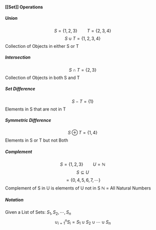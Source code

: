 #### [[Set]] Operations
##### Union
$$ S = \{1,2,3\}\qquad T = \{2,3,4\} $$
$$ S\cup T = \{1,2,3,4\} $$
Collection of Objects in either S or T

##### Intersection
$$ S\cap T = \{2,3\} $$
Collection of Objects in both S and T

##### Set Difference
$$ S-T = \{1\} $$
Elements in S that are not in T

##### Symmetric Difference
$$ S\oplus T = \{1,4\} $$
Elements in S or T but not Both

##### Complement
$$ S = \{1,2,3\}\qquad U = \mathbb N $$
$$ S\subseteq  U $$
$$  = \{0,4,5,6,7,\cdots\}  $$
Complement of S in U is elements of U not in S
$\mathbb N$ = All Natural Numbers

##### Notation
Given a List of Sets: $S_1,S_2,\cdots,S_n$
$$ \cup^n_{i=1}S_i = S_1\cup S_2\cup\cdots\cup S_n $$